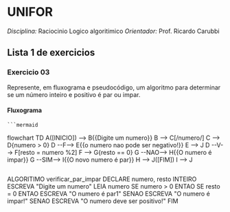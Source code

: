 # UNIFOR
*Disciplina:* Raciocinio Logico algoritimico
*Orientador:* Prof. Ricardo Carubbi

## Lista 1 de exercicios

### Exercicio 03
Represente, em fluxograma e pseudocódigo, um algoritmo para determinar se um número inteiro e positivo é par ou impar.
#### Fluxograma

	```mermaid
flowchart TD
A([INICIO]) --> B{{Digite um numero}}
B --> C[/numero/]
C --> D{numero > 0}
D --F--> E{{o numero nao pode ser negativo!}}
E --> J
D --V--> F[resto = numero %2]
F --> G{resto == 0}
G --NAO--> H{{O numero é impar}}
G --SIM--> I{{O novo numero é par}}
H --> J([FIM])
I --> J

```
```

ALGORITIMO verificar_par_impar
DECLARE numero, resto INTEIRO
ESCREVA "Digite um numero"
LEIA numero
SE numero > 0 ENTAO
      SE resto = 0 ENTAO
	    ESCREVA "O numero é par1"
	SENAO
		ESCREVA "O numero é impar!"
SENAO
	ESCREVA "O numero deve ser positivo!"
FIM
 ```
 ```
